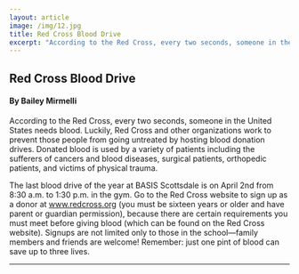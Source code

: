 ```yaml
---
layout: article
image: /img/12.jpg
title: Red Cross Blood Drive
excerpt: "According to the Red Cross, every two seconds, someone in the United States needs blood. Luckily, Red Cross and other organizations work to prevent those people from going untreated by hosting blood donation drives."
---
```


<h2>Red Cross Blood Drive</h2>
<h4>By Bailey Mirmelli</h4>

According to the Red Cross, every two seconds, someone in the United States needs blood. Luckily, Red Cross and other organizations work to prevent those people from going untreated by hosting blood donation drives. Donated blood is used by a variety of patients including the sufferers of cancers and blood diseases, surgical patients, orthopedic patients, and victims of physical trauma.

The last blood drive of the year at BASIS Scottsdale is on April 2nd from 8:30 a.m. to 1:30 p.m. in the gym. Go to the Red Cross website to sign up as a donor at www.redcross.org (you must be sixteen years or older and have parent or guardian permission), because there are certain requirements you must meet before giving blood (which can be found on the Red Cross website). Signups are not limited only to those in the school—family members and friends are welcome! Remember: just one pint of blood can save up to three lives.

<hr style="border-color:#7D7D7D;height:0.5px;">